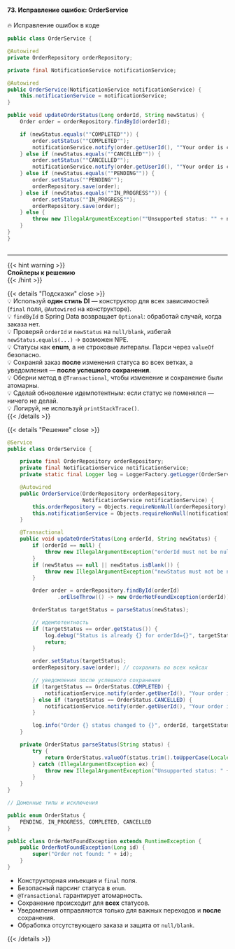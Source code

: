 #### 73. Исправление ошибок: OrderService

🔥 Исправление ошибок в коде

```java
public class OrderService {

@Autowired
private OrderRepository orderRepository;

private final NotificationService notificationService;

@Autowired
public OrderService(NotificationService notificationService) {
    this.notificationService = notificationService;
}

public void updateOrderStatus(Long orderId, String newStatus) {
    Order order = orderRepository.findById(orderId);

    if (newStatus.equals(""COMPLETED"")) {
        order.setStatus(""COMPLETED"");
        notificationService.notify(order.getUserId(), ""Your order is completed"");
    } else if (newStatus.equals(""CANCELLED"")) {
        order.setStatus(""CANCELLED"");
        notificationService.notify(order.getUserId(), ""Your order is cancelled"");
    } else if (newStatus.equals(""PENDING"")) {
        order.setStatus(""PENDING"");
        orderRepository.save(order);
    } else if (newStatus.equals(""IN_PROGRESS"")) {
        order.setStatus(""IN_PROGRESS"");
        orderRepository.save(order);
    } else {
        throw new IllegalArgumentException(""Unsupported status: "" + newStatus);
    }
}
}
        
```

---

{{< hint warning >}}  
**Спойлеры к решению**  
{{< /hint >}}

{{< details "Подсказки" close >}}  
💡 Используй **один стиль DI** — конструктор для всех зависимостей (`final` поля, `@Autowired` на конструкторе).  
💡 `findById` в Spring Data возвращает `Optional`: обработай случай, когда заказа нет.  
💡 Проверяй `orderId` и `newStatus` на `null/blank`, избегай `newStatus.equals(...)` → возможен NPE.  
💡 Статусы как **enum**, а не строковые литералы. Парси через `valueOf` безопасно.  
💡 Сохраняй заказ **после** изменения статуса во всех ветках, а уведомления — **после успешного сохранения**.  
💡 Оберни метод в `@Transactional`, чтобы изменение и сохранение были атомарны.  
💡 Сделай обновление идемпотентным: если статус не поменялся — ничего не делай.  
💡 Логируй, не используй `printStackTrace()`.  
{{< /details >}}

{{< details "Решение" close >}}

```java
@Service
public class OrderService {

    private final OrderRepository orderRepository;
    private final NotificationService notificationService;
    private static final Logger log = LoggerFactory.getLogger(OrderService.class);

    @Autowired
    public OrderService(OrderRepository orderRepository,
                        NotificationService notificationService) {
        this.orderRepository = Objects.requireNonNull(orderRepository);
        this.notificationService = Objects.requireNonNull(notificationService);
    }

    @Transactional
    public void updateOrderStatus(Long orderId, String newStatus) {
        if (orderId == null) {
            throw new IllegalArgumentException("orderId must not be null");
        }
        if (newStatus == null || newStatus.isBlank()) {
            throw new IllegalArgumentException("newStatus must not be null or blank");
        }

        Order order = orderRepository.findById(orderId)
                .orElseThrow(() -> new OrderNotFoundException(orderId));

        OrderStatus targetStatus = parseStatus(newStatus);

        // идемпотентность
        if (targetStatus == order.getStatus()) {
            log.debug("Status is already {} for orderId={}", targetStatus, orderId);
            return;
        }

        order.setStatus(targetStatus);
        orderRepository.save(order); // сохранить во всех кейсах

        // уведомления после успешного сохранения
        if (targetStatus == OrderStatus.COMPLETED) {
            notificationService.notify(order.getUserId(), "Your order is completed");
        } else if (targetStatus == OrderStatus.CANCELLED) {
            notificationService.notify(order.getUserId(), "Your order is cancelled");
        }

        log.info("Order {} status changed to {}", orderId, targetStatus);
    }

    private OrderStatus parseStatus(String status) {
        try {
            return OrderStatus.valueOf(status.trim().toUpperCase(Locale.ROOT));
        } catch (IllegalArgumentException ex) {
            throw new IllegalArgumentException("Unsupported status: " + status);
        }
    }
}

// Доменные типы и исключения

public enum OrderStatus {
    PENDING, IN_PROGRESS, COMPLETED, CANCELLED
}

public class OrderNotFoundException extends RuntimeException {
    public OrderNotFoundException(Long id) {
        super("Order not found: " + id);
    }
}
```

- Конструкторная инъекция и `final` поля.
- Безопасный парсинг статуса в `enum`.
- `@Transactional` гарантирует атомарность.
- Сохранение происходит для **всех** статусов.
- Уведомления отправляются только для важных переходов и **после** сохранения.
- Обработка отсутствующего заказа и защита от `null/blank`.

{{< /details >}}